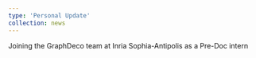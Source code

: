 ```yaml
---
type: 'Personal Update'
collection: news
---
```

Joining the GraphDeco team at Inria Sophia-Antipolis as a Pre-Doc intern
